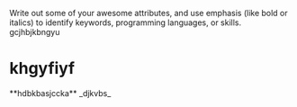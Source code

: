 Write out some of your awesome attributes, and use emphasis (like bold or italics) to identify keywords, programming languages, or skills. 
gcjhbjkbngyu
<h1>khgyfiyf</h1>
**hdbkbasjccka** 
_djkvbs_
